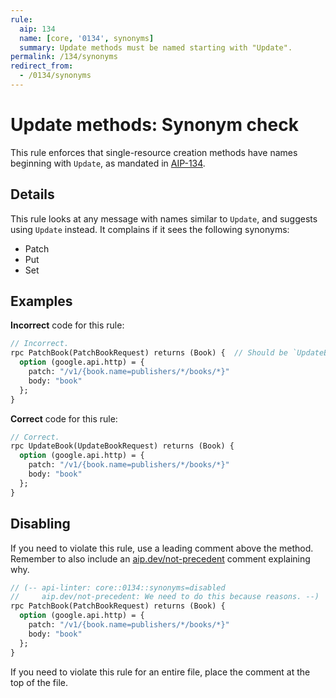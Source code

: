 ```yaml
---
rule:
  aip: 134
  name: [core, '0134', synonyms]
  summary: Update methods must be named starting with "Update".
permalink: /134/synonyms
redirect_from:
  - /0134/synonyms
---
```


# Update methods: Synonym check

This rule enforces that single-resource creation methods have names beginning
with `Update`, as mandated in [AIP-134][].

## Details

This rule looks at any message with names similar to `Update`, and suggests
using `Update` instead. It complains if it sees the following synonyms:

- Patch
- Put
- Set

## Examples

**Incorrect** code for this rule:

```proto
// Incorrect.
rpc PatchBook(PatchBookRequest) returns (Book) {  // Should be `UpdateBook`.
  option (google.api.http) = {
    patch: "/v1/{book.name=publishers/*/books/*}"
    body: "book"
  };
}
```

**Correct** code for this rule:

```proto
// Correct.
rpc UpdateBook(UpdateBookRequest) returns (Book) {
  option (google.api.http) = {
    patch: "/v1/{book.name=publishers/*/books/*}"
    body: "book"
  };
}
```

## Disabling

If you need to violate this rule, use a leading comment above the method.
Remember to also include an [aip.dev/not-precedent][] comment explaining why.

```proto
// (-- api-linter: core::0134::synonyms=disabled
//     aip.dev/not-precedent: We need to do this because reasons. --)
rpc PatchBook(PatchBookRequest) returns (Book) {
  option (google.api.http) = {
    patch: "/v1/{book.name=publishers/*/books/*}"
    body: "book"
  };
}
```

If you need to violate this rule for an entire file, place the comment at the
top of the file.

[aip-134]: https://aip.dev/134
[aip.dev/not-precedent]: https://aip.dev/not-precedent
